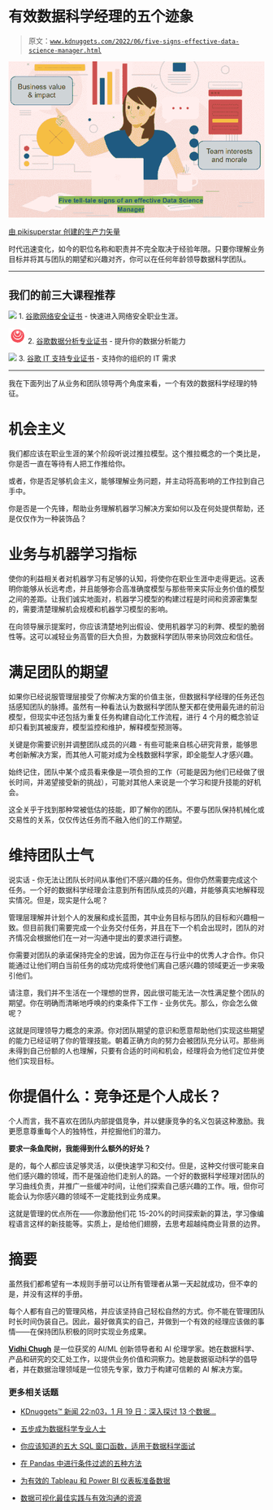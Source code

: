 # 有效数据科学经理的五个迹象

> 原文：[`www.kdnuggets.com/2022/06/five-signs-effective-data-science-manager.html`](https://www.kdnuggets.com/2022/06/five-signs-effective-data-science-manager.html)

![有效数据科学经理的五个迹象](img/fc55ea117d98d274d68051b029d67320.png)

[由 pikisuperstar 创建的生产力矢量](https://www.freepik.com/free-vector/young-woman-multitasking-concept_6528209.htm?query=multitasking)

时代迅速变化，如今的职位名称和职责并不完全取决于经验年限。只要你理解业务目标并将其与团队的期望和兴趣对齐，你可以在任何年龄领导数据科学团队。

* * *

## 我们的前三大课程推荐

![](img/0244c01ba9267c002ef39d4907e0b8fb.png) 1\. [谷歌网络安全证书](https://www.kdnuggets.com/google-cybersecurity) - 快速进入网络安全职业生涯。

![](img/e225c49c3c91745821c8c0368bf04711.png) 2\. [谷歌数据分析专业证书](https://www.kdnuggets.com/google-data-analytics) - 提升你的数据分析能力

![](img/0244c01ba9267c002ef39d4907e0b8fb.png) 3\. [谷歌 IT 支持专业证书](https://www.kdnuggets.com/google-itsupport) - 支持你的组织的 IT 需求

* * *

我在下面列出了从业务和团队领导两个角度来看，一个有效的数据科学经理的特征。

# 机会主义

我们都应该在职业生涯的某个阶段听说过推拉模型。这个推拉概念的一个类比是，你是否一直在等待有人把工作推给你。

或者，你是否足够机会主义，能够理解业务问题，并主动将高影响的工作拉到自己手中。

你是否是一个先锋，帮助业务理解机器学习解决方案如何以及在何处提供帮助，还是仅仅作为一种装饰品？

# 业务与机器学习指标

使你的利益相关者对机器学习有足够的认知，将使你在职业生涯中走得更远。这表明你能够从长远考虑，并且能够弥合高准确度模型与那些带来实际业务价值的模型之间的差距。让我们诚实地面对，机器学习模型的构建过程是时间和资源密集型的，需要清楚理解机会规模和机器学习模型的影响。

在向领导展示提案时，你应该清楚地列出假设、使用机器学习的利弊、模型的脆弱性等。这可以减轻业务高管的巨大负担，为数据科学团队带来协同效应和信任。

# 满足团队的期望

如果你已经说服管理层接受了你解决方案的价值主张，但数据科学经理的任务还包括感知团队的脉搏。虽然有一种看法认为数据科学团队整天都在使用最先进的前沿模型，但现实中还包括为重复任务构建自动化工作流程，进行 4 个月的概念验证却只看到其被废弃，模型监控和维护，解释模型预测等。

关键是你需要识别并调整团队成员的兴趣 - 有些可能来自核心研究背景，能够思考创新解决方案，而其他人可能对成为全栈数据科学家，即全能型人才感兴趣。

始终记住，团队中某个成员看来像是一项负担的工作（可能是因为他们已经做了很长时间，并渴望接受新的挑战），可能对其他人来说是一个学习和提升技能的好机会。

这全关乎于找到那种常被低估的技能，即了解你的团队。不要与团队保持机械化或交易性的关系，仅仅传达任务而不融入他们的工作期望。

# 维持团队士气

说实话 - 你无法让团队长时间从事他们不感兴趣的任务。但你仍然需要完成这个任务。一个好的数据科学经理会注意到所有团队成员的兴趣，并能够真实地解释现实情况。但是，现实是什么呢？

管理层理解并计划个人的发展和成长蓝图，其中业务目标与团队的目标和兴趣相一致。但目前我们需要完成一个业务交付任务，并且在下一个机会出现时，团队的对齐情况会根据他们在一对一沟通中提出的要求进行调整。

你需要对团队的承诺保持完全的忠诚，因为你正在与行业中的优秀人才合作。你只能通过让他们明白当前任务的成功完成将使他们离自己感兴趣的领域更近一步来吸引他们。

请注意，我们并不生活在一个理想的世界，因此很可能无法一次性满足整个团队的期望。你在明确而清晰地呼唤的约束条件下工作 - 业务优先。那么，你会怎么做呢？

这就是同理领导力概念的来源。你对团队期望的意识和愿意帮助他们实现这些期望的能力已经证明了你的管理技能。朝着正确方向的努力会被团队充分认可。那些尚未得到自己份额的人也理解，只要有合适的时间和机会，经理将会为他们定位并使他们实现目标。

# 你提倡什么：竞争还是个人成长？

个人而言，我不喜欢在团队内部提倡竞争，并以健康竞争的名义包装这种激励。我更愿意尊重每个人的独特性，并挖掘他们的潜力。

**要求一条鱼爬树，我能得到什么额外的好处？**

是的，每个人都应该足够灵活，以便快速学习和交付。但是，这种交付很可能来自他们感兴趣的领域，而不是强迫他们走别人的路。一个好的数据科学经理对团队的学习曲线负责，并推广一些缓冲时间，让他们探索自己感兴趣的工作。哦，但你可能会认为你感兴趣的领域不一定能找到业务成果。

这就是管理的优点所在——你激励他们花 15-20%的时间探索新的算法，学习像编程语言这样的新技能等。实质上，是给他们翅膀，去思考超越纯商业背景的边界。

# 摘要

虽然我们都希望有一本规则手册可以让所有管理者从第一天起就成功，但不幸的是，并没有这样的手册。

每个人都有自己的管理风格，并应该坚持自己轻松自然的方式。你不能在管理团队时长时间伪装自己。因此，最好做真实的自己，并做到一个有效的经理应该做的事情——在保持团队积极的同时实现业务成果。

**[Vidhi Chugh](https://vidhi-chugh.medium.com/)** 是一位获奖的 AI/ML 创新领导者和 AI 伦理学家。她在数据科学、产品和研究的交汇处工作，以提供业务价值和洞察力。她是数据驱动科学的倡导者，并在数据治理领域是一位领先专家，致力于构建可信赖的 AI 解决方案。

### 更多相关话题

+   [KDnuggets™ 新闻 22:n03，1 月 19 日：深入探讨 13 个数据…](https://www.kdnuggets.com/2022/n03.html)

+   [五步成为数据科学专业人士](https://www.kdnuggets.com/2022/03/become-data-science-professional-five-steps.html)

+   [你应该知道的五大 SQL 窗口函数，适用于数据科学面试](https://www.kdnuggets.com/2022/01/top-five-sql-window-functions-know-data-science-interviews.html)

+   [在 Pandas 中进行条件过滤的五种方法](https://www.kdnuggets.com/2022/12/five-ways-conditional-filtering-pandas.html)

+   [为有效的 Tableau 和 Power BI 仪表板准备数据](https://www.kdnuggets.com/2022/06/prepare-data-effective-tableau-power-bi-dashboards.html)

+   [数据可视化最佳实践与有效沟通的资源](https://www.kdnuggets.com/2023/04/data-visualization-best-practices-resources-effective-communication.html)
